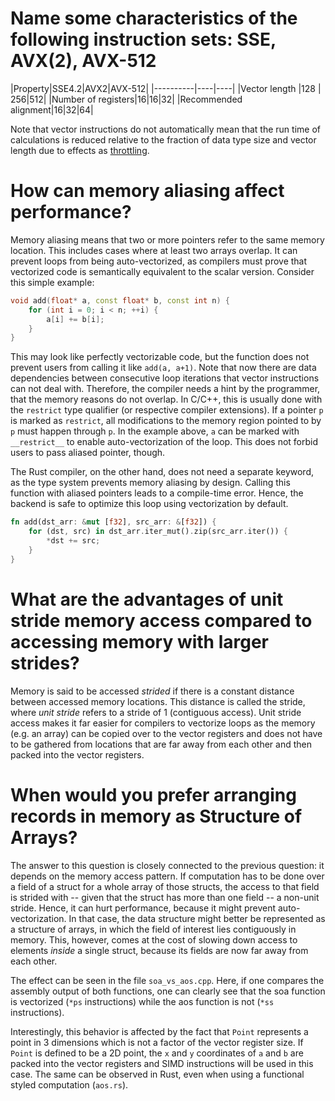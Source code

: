# Name some characteristics of the following instruction sets: SSE, AVX(2), AVX-512
|Property|SSE4.2|AVX2|AVX-512|
|----------|----|----|
|Vector length |128 | 256|512|
|Number of registers|16|16|32|
|Recommended alignment|16|32|64|

Note that vector instructions do not automatically mean that the run time of calculations is reduced relative to the fraction of data type size and vector length due to effects as [throttling](https://lemire.me/blog/2018/09/07/avx-512-when-and-how-to-use-these-new-instructions/).

# How can memory aliasing affect performance?
Memory aliasing means that two or more pointers refer to the same memory location.
This includes cases where at least two arrays overlap.
It can prevent loops from being auto-vectorized, as compilers must prove that vectorized code is semantically equivalent to the scalar version.
Consider this simple example:
```cpp
void add(float* a, const float* b, const int n) {
    for (int i = 0; i < n; ++i) {
        a[i] += b[i];
    }
}
```
This may look like perfectly vectorizable code, but the function does not prevent users from calling it like `add(a, a+1)`.
Note that now there are data dependencies between consecutive loop iterations that vector instructions can not deal with.
Therefore, the compiler needs a hint by the programmer, that the memory reasons do not overlap.
In C/C++, this is usually done with the `restrict` type qualifier (or respective compiler extensions).
If a pointer `p` is marked as `restrict`, all modifications to the memory region pointed to by `p` must happen through `p`.
In the example above, `a` can be marked with `__restrict__` to enable auto-vectorization of the loop.
This does not forbid users to pass aliased pointer, though.

The Rust compiler, on the other hand, does not need a separate keyword, as the type system prevents memory aliasing by design.
Calling this function with aliased pointers leads to a compile-time error.
Hence, the backend is safe to optimize this loop using vectorization by default.
```rust
fn add(dst_arr: &mut [f32], src_arr: &[f32]) {
    for (dst, src) in dst_arr.iter_mut().zip(src_arr.iter()) {
        *dst += src;
    }
}
```

# What are the advantages of unit stride memory access compared to accessing memory with larger strides?
Memory is said to be accessed *strided* if there is a constant distance between accessed memory locations.
This distance is called the stride, where *unit stride* refers to a stride of 1 (contiguous access).
Unit stride access makes it far easier for compilers to vectorize loops as the memory (e.g. an array) can be copied over to the vector registers and does not have to be gathered from locations that are far away from each other and then packed into the vector registers.

# When would you prefer arranging records in memory as Structure of Arrays?
The answer to this question is closely connected to the previous question: it depends on the memory access pattern.
If computation has to be done over a field of a struct for a whole array of those structs, the access to that field is strided with -- given that the struct has more than one field -- a non-unit stride.
Hence, it can hurt performance, because it might prevent auto-vectorization.
In that case, the data structure might better be represented as a structure of arrays, in which the field of interest lies contiguously in memory.
This, however, comes at the cost of slowing down access to elements *inside* a single struct, because its fields are now far away from each other.

The effect can be seen in the file `soa_vs_aos.cpp`.
Here, if one compares the assembly output of both functions, one can clearly see that the soa function is vectorized (`*ps` instructions) while the aos function is not (`*ss` instructions).

Interestingly, this behavior is affected by the fact that `Point` represents a point in 3 dimensions which is not a factor of the vector register size.
If `Point` is defined to be a 2D point, the `x` and `y` coordinates of `a` and `b` are packed into the vector registers and SIMD instructions will be used in this case.
The same can be observed in Rust, even when using a functional styled computation (`aos.rs`).
